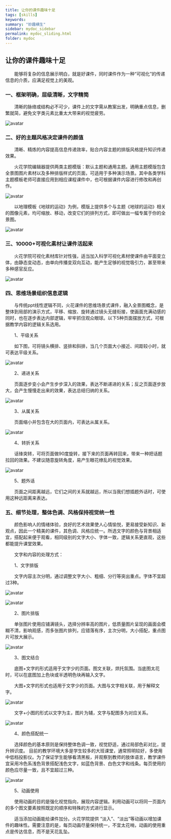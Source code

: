 ```yaml
---
title: 让你的课件趣味十足
tags: [skills]
keywords:
summary: "妙趣横生"
sidebar: mydoc_sidebar
permalink: mydoc_sliding.html
folder: mydoc
---
```


## 让你的课件趣味十足

&ensp;&ensp;&ensp;&ensp;能够将复杂的信息展示明白，就是好课件，同时课件作为一种“可视化”的传递信息的介质，应满足视觉上的美观。

### 一、框架明确，层级清晰，文字精简

&ensp;&ensp;&ensp;&ensp;清晰的脉络或结构必不可少，课件上的文字需从教案出发，明确重点信息，删繁就简，避免文字类元素比重太大带来的视觉疲劳。

![avatar](images/0008精美课件1.png)

### 二、好的主题风格决定课件的颜值

&ensp;&ensp;&ensp;&ensp;清晰、精炼的内容提高信息传递效率，贴合内容主题的排版风格提升知识传递效果。

&ensp;&ensp;&ensp;&ensp;火花学院编辑器提供两类主题模版：默认主题和通用主题。通用主题模版包含全景图图片素材以及多种排版样式的页面，可适用于多种演示场景。其中各类学科主题模板老师可直接应用到相应课程课件中，也可根据课件内容进行修改和再创作。

![avatar](images/0008精美课件2.png)

&ensp;&ensp;&ensp;&ensp;以地理模板《地球的运动》为例，模版上提供多个与主题《地球的运动》相关的图像元素，均可缩放、移动，改变它们的排列方式，即可做出一幅专属于你的全景图。

![avatar](images/0008精美课件3.png)

### 三、10000+可视化素材让课件活起来

&ensp;&ensp;&ensp;&ensp;火花学院可视化素材库针对性强，适当加入科学可视化素材使课件由平面变立体，由静态变动态，由单向传播变双向互动，能产生足够的视觉吸引力，甚至带来多种感官反应。

![avatar](images/0008精美课件4.png)

### 四、思维场景组织信息逻辑

&ensp;&ensp;&ensp;&ensp;与传统ppt线性逻辑不同，火花课件的思维场景式课件，融入全景图概念，是整体到局部的演示方式，平移、缩放、旋转通过镜头无缝衔接，使画面充满动感的同时，也在逐步表达内部逻辑，牢牢抓住观众眼球。以下5种页面摆放方式，可根据教学内容的逻辑关系选用。

&ensp;&ensp;&ensp;&ensp;1、平级关系

&ensp;&ensp;&ensp;&ensp;如下图，可将镜头横排、竖排和斜排，当几个页面大小接近、间距较小时，就可表达平级关系。 
 
![avatar](images/0008精美课件5.png)

&ensp;&ensp;&ensp;&ensp;2、递进关系

&ensp;&ensp;&ensp;&ensp;页面逐步变小会产生步步深入的效果，表达不断递进的关系；反之页面逐步放大，会产生慢慢走出来的效果，表达总结归纳的关系。

![avatar](images/0008精美课件6.png)
 
&ensp;&ensp;&ensp;&ensp;3、从属关系

&ensp;&ensp;&ensp;&ensp;页面缩小并包含在大的页面内，可表达从属关系。 

![avatar](images/0008精美课件7.png)
 
&ensp;&ensp;&ensp;&ensp;4、转折关系

&ensp;&ensp;&ensp;&ensp;话锋突转，可将页面做90度旋转，接下来的页面再转回来，带来一种把话题拉回的效果。不建议随意旋转角度，易产生眼花缭乱的视觉效果。 

![avatar](images/0008精美课件8.png)
 
&ensp;&ensp;&ensp;&ensp;5、题外话

&ensp;&ensp;&ensp;&ensp;页面之间距离越远，它们之间的关系就越远，所以当我们想插题外话时，可使用这种远距离来表达。 

### 五、细节处理，整体色调、风格保持视觉统一性

&ensp;&ensp;&ensp;&ensp;颜色影响人的情绪体验，良好的艺术效果使人心情愉悦，更易接受新知识、新观点，因此一个精美的课件，其色调、风格应统一。所选文字的颜色与背景相适宜，搭配起来便于观看，相同级别的文字大小、字体一致，逻辑关系更直观，这些都能提升课堂效果。

&ensp;&ensp;&ensp;&ensp;文字和内容的处理方式：

&ensp;&ensp;&ensp;&ensp;1、文字排版

&ensp;&ensp;&ensp;&ensp;文字内容主次分明，通过调整文字大小、粗细、分行等突出重点。字体不宜超过3种。  

![avatar](images/0008精美课件9.png)

![avatar](images/0008精美课件10.png)

&ensp;&ensp;&ensp;&ensp;2、图片排版

&ensp;&ensp;&ensp;&ensp;单张图片使用应铺满镜头，选择分辨率高的图片，低质量图片呈现的画面会模糊不清，影响观感，而多张图片排列，应错落有序，主次分明，大小搭配，重点图片可放大展示。 

![avatar](images/0008精美课件11.png)
 
&ensp;&ensp;&ensp;&ensp;3、图文结合

&ensp;&ensp;&ensp;&ensp;底图+文字的形式适用于文字少的页面。图文关联，烘托氛围。当底图太花时，可以在底图加上色块或半透明色块再输入文字。 

&ensp;&ensp;&ensp;&ensp;大图+文字的形式也适用于文字少的页面。大图与文字相关联，用于解释文字。

![avatar](images/0008精美课件12.png)
  
&ensp;&ensp;&ensp;&ensp;文字+小图的形式以文字为主，图片为辅，文字与配图多为对应关系。 

![avatar](images/0008精美课件13.png)
 
&ensp;&ensp;&ensp;&ensp;4、颜色搭配统一

&ensp;&ensp;&ensp;&ensp;选择颜色的基本原则是保持整体色调一致，视觉舒适，通过局部色彩对比，提升辨识度。
目前的教学环境大多是学生较多的大班课堂，通常照明较好，多使用中低档投影仪。为了保证学生能够看清黑板，并观察到教师的肢体语言，教学课件宜采用冷色系浅色背景搭配浅色文字，如蓝色背景、白色文字和线条。每页使用的颜色应尽量一致，且不宜超过三种。 

![avatar](images/0008精美课件14.png)
 
&ensp;&ensp;&ensp;&ensp;5、动画使用

&ensp;&ensp;&ensp;&ensp;使用动画的目的是强化视觉指向，展现内容逻辑。利用动画可以将同一页面内的多个图文要素按照既定的顺序和特殊的方式进行显示。

&ensp;&ensp;&ensp;&ensp;适当添加动画能给课件加分。火花学院提供 “淡入”、“淡出”等动画以增加课件的趣味性。需要注意的是，每页动画尽量保持统一，不宜太花哨，动画的使用重点是传达信息，而不是天花乱坠。


